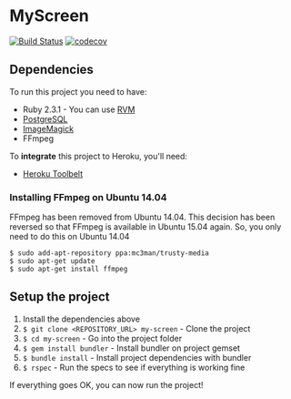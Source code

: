 # MyScreen

[![Build Status](https://circleci.com/gh/gustavosobral/my-screen.svg?style=shield&circle-token=f657a6b42787bc052ec855094bcf3f514c2f2f1e)](https://circleci.com/gh/gustavosobral/my-screen)
[![codecov](https://codecov.io/gh/gustavosobral/my-screen/branch/master/graph/badge.svg?token=A4I6swfgAL)](https://codecov.io/gh/gustavosobral/my-screen)

## Dependencies

To run this project you need to have:

* Ruby 2.3.1 - You can use [RVM](http://rvm.io)
* [PostgreSQL](http://www.postgresql.org/)
* [ImageMagick](http://www.imagemagick.org/script/index.php)
* FFmpeg

To **integrate** this project to Heroku, you'll need:

* [Heroku Toolbelt](https://toolbelt.heroku.com/)

### Installing FFmpeg on Ubuntu 14.04

FFmpeg has been removed from Ubuntu 14.04. This decision has been reversed so that FFmpeg is available in Ubuntu 15.04 again. So, you only need to do this on Ubuntu 14.04
```
$ sudo add-apt-repository ppa:mc3man/trusty-media
$ sudo apt-get update
$ sudo apt-get install ffmpeg
```

## Setup the project

1. Install the dependencies above
2. `$ git clone <REPOSITORY_URL> my-screen` - Clone the project
3. `$ cd my-screen` - Go into the project folder
4. `$ gem install bundler` - Install bundler on project gemset
4. `$ bundle install` - Install project dependencies with bundler
5. `$ rspec` - Run the specs to see if everything is working fine

If everything goes OK, you can now run the project!
